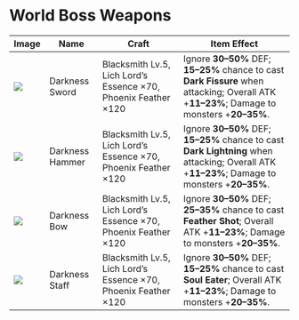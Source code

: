 # World Boss Weapons
Image | Name | Craft | Item Effect
---|---|---|---
![](../assets/items/image%2026.PNG) | Darkness Sword | Blacksmith Lv.5, Lich Lord’s Essence ×70, Phoenix Feather ×120 | Ignore **30–50%** DEF; **15–25%** chance to cast **Dark Fissure** when attacking; Overall ATK +**11–23%**; Damage to monsters +**20–35%**.
![](../assets/items/image%2026.PNG) | Darkness Hammer | Blacksmith Lv.5, Lich Lord’s Essence ×70, Phoenix Feather ×120 | Ignore **30–50%** DEF; **15–25%** chance to cast **Dark Lightning** when attacking; Overall ATK +**11–23%**; Damage to monsters +**20–35%**.
![](../assets/items/image%2026.PNG) | Darkness Bow | Blacksmith Lv.5, Lich Lord’s Essence ×70, Phoenix Feather ×120 | Ignore **30–50%** DEF; **25–35%** chance to cast **Feather Shot**; Overall ATK +**11–23%**; Damage to monsters +**20–35%**.
![](../assets/items/image%2026.PNG) | Darkness Staff | Blacksmith Lv.5, Lich Lord’s Essence ×70, Phoenix Feather ×120 | Ignore **30–50%** DEF; **15–25%** chance to cast **Soul Eater**; Overall ATK +**11–23%**; Damage to monsters +**20–35%**.
